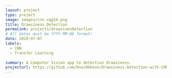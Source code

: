 ```yaml
---
layout: project
type: project
image: images/cnn-vgg16.png
title: Drawsiness Detection
permalink: projects/drawsinesDetection
# All dates must be YYYY-MM-DD format!
date: 2020-07-07
labels:
  - CNN
  - Transfer Learning
  
summary: A Computer Vision app to detection drawsiness.
projecturl: https://github.com/OnurAkkose/Drawsiness-Detection-with-CNN-and-TransferLearning
---
```


